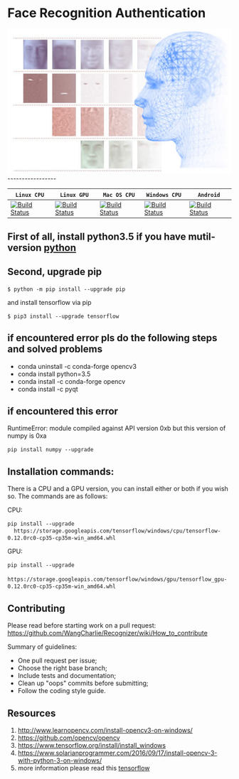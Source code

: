 # Face Recognition Authentication
<div align="center">
<img src="resources/index-pic.jpg"/>
</div>
-----------------

| **`Linux CPU`** | **`Linux GPU`** | **`Mac OS CPU`** | **`Windows CPU`** | **`Android`** |
|-----------------|---------------------|------------------|-------------------|---------------|
| [![Build Status](https://ci.tensorflow.org/buildStatus/icon?job=tensorflow-master-cpu)](https://github.com/WangCharlie/Recognizer) | [![Build Status](https://ci.tensorflow.org/buildStatus/icon?job=tensorflow-master-linux-gpu)](https://github.com/WangCharlie/Recognizer) | [![Build Status](https://ci.tensorflow.org/buildStatus/icon?job=tensorflow-master-mac)](https://github.com/WangCharlie/Recognizer) | [![Build Status](https://ci.tensorflow.org/buildStatus/icon?job=tensorflow-master-win-cmake-py)](https://github.com/WangCharlie/Recognizer) | [![Build Status](https://ci.tensorflow.org/buildStatus/icon?job=tensorflow-master-android)](https://github.com/WangCharlie/Recognizer) |

## First of all, install python3.5 if you have mutil-version [python](https://www.python.org/downloads/release/python-350/)

## Second, upgrade pip 

```
$ python -m pip install --upgrade pip
```

and install tensorflow via pip

```
$ pip3 install --upgrade tensorflow
```

## if encountered error pls do the following steps and solved problems
* conda uninstall -c conda-forge opencv3
* conda install python=3.5
* conda install -c conda-forge opencv
* conda install -c pyqt

## if encountered this error 
RuntimeError: module compiled against API version 0xb but this version of numpy is 0xa

```
pip install numpy --upgrade
```
## Installation commands:

There is a CPU and a GPU version, you can install either or both if you wish so. The commands are as follows:

CPU:
```
pip install --upgrade
  https://storage.googleapis.com/tensorflow/windows/cpu/tensorflow-0.12.0rc0-cp35-cp35m-win_amd64.whl
```
GPU:
```
pip install --upgrade
  https://storage.googleapis.com/tensorflow/windows/gpu/tensorflow_gpu-0.12.0rc0-cp35-cp35m-win_amd64.whl
```

## Contributing

Please read before starting work on a pull request: https://github.com/WangCharlie/Recognizer/wiki/How_to_contribute

Summary of guidelines:

* One pull request per issue;
* Choose the right base branch;
* Include tests and documentation;
* Clean up "oops" commits before submitting;
* Follow the coding style guide.

## Resources
 1. http://www.learnopencv.com/install-opencv3-on-windows/
 2. https://github.com/opencv/opencv
 3. https://www.tensorflow.org/install/install_windows
 4. https://www.solarianprogrammer.com/2016/09/17/install-opencv-3-with-python-3-on-windows/
 5. more information please read this [tensorflow](https://github.com/tensorflow/tensorflow)
